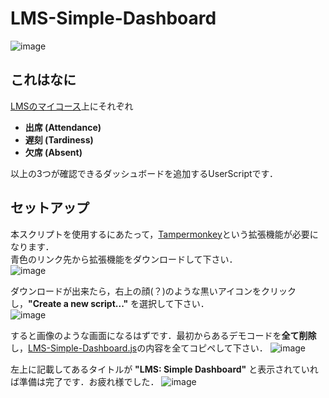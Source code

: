 # LMS-Simple-Dashboard
![image](https://github.com/SoraMineg/lms/assets/103377853/49966d6c-cc92-408a-8a95-a809d42da904)
## これはなに
[LMSのマイコース](https://lms-tokyo.iput.ac.jp/my/courses.php)上にそれぞれ
 - **出席 (Attendance)**
 - **遅刻 (Tardiness)**
 - **欠席 (Absent)** <br>
 
以上の3つが確認できるダッシュボードを追加するUserScriptです．

## セットアップ
本スクリプトを使用するにあたって，[Tampermonkey](https://chromewebstore.google.com/detail/dhdgffkkebhmkfjojejmpbldmpobfkfo)という拡張機能が必要になります．<br>
青色のリンク先から拡張機能をダウンロードして下さい．<br>
![image](https://github.com/SoraMineg/lms/assets/103377853/b0390e3c-73fe-429e-8398-e24bd8cd6f45)

ダウンロードが出来たら，右上の顔(？)のような黒いアイコンをクリックし，**"Create a new script..."** を選択して下さい．<br>
![image](https://github.com/SoraMineg/lms/assets/103377853/60665e57-b370-473b-996b-62d89ab1d906)

すると画像のような画面になるはずです．最初からあるデモコードを**全て削除**し，[LMS-Simple-Dashboard.js](https://github.com/SoraMineg/lms/blob/main/LMS-Simple-Dashboard.js)の内容を全てコピペして下さい．
![image](https://github.com/SoraMineg/lms/assets/103377853/fdd7d9bc-8897-4aef-893e-6fc67829751f)

左上に記載してあるタイトルが **"LMS: Simple Dashboard"** と表示されていれば準備は完了です．お疲れ様でした．
![image](https://github.com/SoraMineg/lms/assets/103377853/1915bc11-a884-4383-8adc-ebdcdbba5f21)
